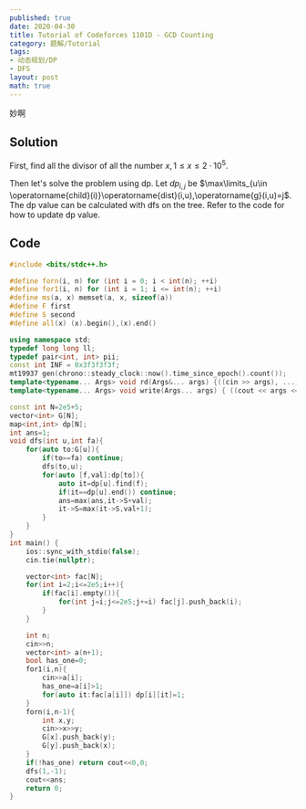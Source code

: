 ```yaml
---
published: true
date: 2020-04-30
title: Tutorial of Codeforces 1101D - GCD Counting
category: 题解/Tutorial
tags:
- 动态规划/DP
- DFS
layout: post
math: true
---
```

妙啊
<!--more-->

## Solution

First, find all the divisor of all the number $x,1\leq x\leq2\cdot10^5$.

Then let's solve the problem using dp. Let $dp_{i,j}$ be  $\max\limits_{u\in \operatorname{child}(i)}\operatorname{dist}(i,u),\operatorname{g}(i,u)=j$. The dp value can be calculated with dfs on the tree. Refer to the code for how to update dp value.

## Code

```cpp
#include <bits/stdc++.h>

#define forn(i, n) for (int i = 0; i < int(n); ++i)
#define for1(i, n) for (int i = 1; i <= int(n); ++i)
#define ms(a, x) memset(a, x, sizeof(a))
#define F first
#define S second
#define all(x) (x).begin(),(x).end()

using namespace std;
typedef long long ll;
typedef pair<int, int> pii;
const int INF = 0x3f3f3f3f;
mt19937 gen(chrono::steady_clock::now().time_since_epoch().count());
template<typename... Args> void rd(Args&... args) {((cin >> args), ...);}
template<typename... Args> void write(Args... args) { ((cout << args << " "), ...); cout<<endl;}

const int N=2e5+5;
vector<int> G[N];
map<int,int> dp[N];
int ans=1;
void dfs(int u,int fa){
    for(auto to:G[u]){
        if(to==fa) continue;
        dfs(to,u);
        for(auto [f,val]:dp[to]){
            auto it=dp[u].find(f);
            if(it==dp[u].end()) continue;
            ans=max(ans,it->S+val);
            it->S=max(it->S,val+1);
        }
    }
}
int main() {
    ios::sync_with_stdio(false);
    cin.tie(nullptr);

    vector<int> fac[N];
    for(int i=2;i<=2e5;i++){
        if(fac[i].empty()){
            for(int j=i;j<=2e5;j+=i) fac[j].push_back(i);
        }
    }

    int n;
    cin>>n;
    vector<int> a(n+1);
    bool has_one=0;
    for1(i,n){
        cin>>a[i];
        has_one=a[i]>1;
        for(auto it:fac[a[i]]) dp[i][it]=1;
    }
    forn(i,n-1){
        int x,y;
        cin>>x>>y;
        G[x].push_back(y);
        G[y].push_back(x);
    }
    if(!has_one) return cout<<0,0;
    dfs(1,-1);
    cout<<ans;
    return 0;
}
```